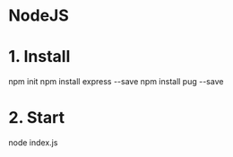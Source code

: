 # NodeJS
# 1. Install
npm init
npm install express --save
npm install pug --save

# 2. Start
node index.js